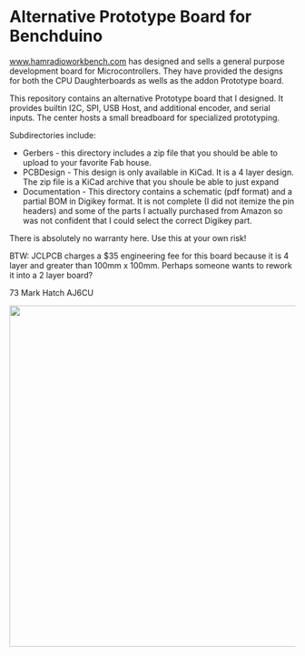 # Alternative Prototype Board for Benchduino
 
www.hamradioworkbench.com has designed and sells a general purpose development
board for Microcontrollers. They have provided the designs for both the CPU
Daughterboards as wells as the addon Prototype board.

This repository contains an alternative Prototype board that I designed. It provides 
builtin I2C, SPI, USB Host, and additional encoder, and serial inputs. The center
hosts a small breadboard for specialized prototyping.

Subdirectories include:
- Gerbers - this directory includes a zip file that you should be able to upload to
            your favorite Fab house.
- PCBDesign - This design is only available in  KiCad. It is a 4 layer design. The zip
            file is a KiCad archive that you shoule be able to just expand
- Documentation - This directory contains a schematic (pdf format) and a partial BOM 
            in Digikey format. It is not complete (I did not itemize the pin headers)
            and some of the parts I actually purchased from Amazon so was not confident
            that I could select the correct Digikey part.

There is absolutely no warranty here. Use this at your own risk!

BTW: JCLPCB charges a $35 engineering fee for this board because it is 4 layer and
greater than 100mm x 100mm. Perhaps someone wants to rework it into a 2 layer board?

73
Mark Hatch
AJ6CU

<img style='width: 600px' src="benchduino-protoboard-highlights">
